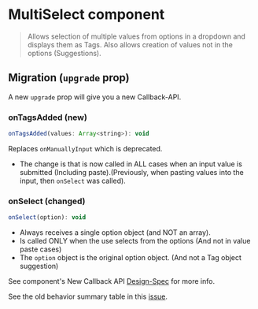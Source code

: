 # MultiSelect component

> Allows selection of multiple values from options in a dropdown and displays them as Tags. Also allows creation of values not in the options (Suggestions).

## Migration (`upgrade` prop)

A new `upgrade` prop will give you a new Callback-API.

### onTagsAdded (new)

```js
onTagsAdded(values: Array<string>): void
```

Replaces `onManuallyInput` which is deprecated.

- The change is that is now called in ALL cases when an input value is submitted (Including paste).(Previously, when pasting values into the input, then `onSelect` was called).

### onSelect (changed)

```js
onSelect(option): void
```

- Always receives a single option object (and NOT an array).
- Is called ONLY when the use selects from the options (And not in value paste cases)
- The `option` object is the original option object. (And not a Tag object suggestion)

See component's New Callback API [Design-Spec](https://github.com/wix/wix-style-react/blob/master/src/MultiSelect/README.DESIGN-SPEC.md) for more info.

See the old behavior summary table in this [issue](https://github.com/wix/wix-style-react/issues/2559#issuecomment-449770857).